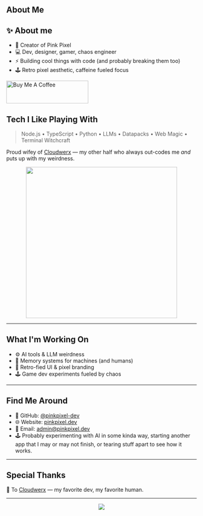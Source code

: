 ## About Me

## ✨ About me
- 🩷 Creator of Pink Pixel
- 💻 Dev, designer, gamer, chaos engineer
- ⚡ Building cool things with code (and probably breaking them too)
- 🕹️ Retro pixel aesthetic, caffeine fueled focus

<a href="https://www.buymeacoffee.com/pinkpixel" target="_blank"><img src="https://cdn.buymeacoffee.com/buttons/v2/default-yellow.png" alt="Buy Me A Coffee" style="height: 60px !important;width: 217px !important;" ></a>


## Tech I Like Playing With
> Node.js • TypeScript • Python • LLMs • Datapacks • Web Magic • Terminal Witchcraft

Proud wifey of [Cloudwerx](https://github.com/cloudwerx-dev) — my other half who always out-codes me *and* puts up with my weirdness.

<p align="center">
  <img src="https://res.cloudinary.com/di7ctlowx/image/upload/c_crop,ar_16:9/v1744513449/pinkpixel_cloudwerx_syybia.png" width="400">
</p>

---

## What I'm Working On
- ⚙️ AI tools & LLM weirdness
- 🧠 Memory systems for machines (and humans)
- 🎨 Retro-fied UI & pixel branding
- 🕹️ Game dev experiments fueled by chaos

---

## Find Me Around
- 💾 GitHub: [@pinkpixel-dev](https://github.com/pinkpixel-dev)
- 🌐 Website:  [pinkpixel.dev](http://pinkpixel.dev)
- 💌 Email: [admin@pinkpixel.dev](mailto:admin@pinkpixel.dev)
- 🕹️ Probably experimenting with AI in some kinda way, starting another app that I may or may not finish, or tearing stuff apart to see how it works.

---

## Special Thanks
💖 To [Cloudwerx](https://github.com/cloudwerx-dev) — my favorite dev, my favorite human.

---

<p align="center">
  <img src="https://readme-typing-svg.herokuapp.com/?lines=Dream it, Pixel it. ✨&center=true&size=24">
</p>



<!---
sizzlebop/sizzlebop is a ✨ special ✨ repository because its `README.md` (this file) appears on your GitHub profile.
You can click the Preview link to take a look at your changes.
--->
